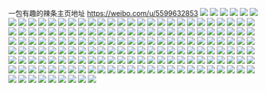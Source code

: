 一包有趣的辣条主页地址 https://weibo.com/u/5599632853 
![](https://wx4.sinaimg.cn/mw2000/0066XuiVgy1h7ax40dupdj32c0340qgs.jpg) 
![](https://wx4.sinaimg.cn/mw2000/0066XuiVgy1h7ax3ychqej32c0340qfm.jpg) 
![](https://wx4.sinaimg.cn/mw2000/0066XuiVgy1h7ax43gwdvj32c0340x6k.jpg) 
![](https://wx4.sinaimg.cn/mw2000/0066XuiVgy1h7ax46oobmj32c03401l0.jpg) 
![](https://wx4.sinaimg.cn/mw2000/0066XuiVgy1h78m96ad5uj32dc35se83.jpg) 
![](https://wx4.sinaimg.cn/mw2000/0066XuiVgy1h78m8q6yjmj32dc35sx6r.jpg) 
![](https://wx4.sinaimg.cn/mw2000/0066XuiVgy1h78manqyl4j327e2yh15z.jpg) 
![](https://wx4.sinaimg.cn/mw2000/0066XuiVgy1h78m9asylij32c0340e81.jpg) 
![](https://wx4.sinaimg.cn/mw2000/0066XuiVgy1h78ma8eu97j32c0340hdv.jpg) 
![](https://wx4.sinaimg.cn/mw2000/0066XuiVgy1h78m9xcslfj32c03407cm.jpg) 
![](https://wx4.sinaimg.cn/mw2000/0066XuiVgy1h78m9zykamj32c0340gvb.jpg) 
![](https://wx4.sinaimg.cn/mw2000/0066XuiVgy1h78m8kyg9nj31qy23uqv5.jpg) 
![](https://wx4.sinaimg.cn/mw2000/0066XuiVgy1h78ma2pcpbj31m624vk4j.jpg) 
![](https://wx4.sinaimg.cn/mw2000/0066XuiVgy1h784zdg617j30u00uwaeg.jpg) 
![](https://wx4.sinaimg.cn/mw2000/0066XuiVgy1h784zb8u8fj30u0166q8f.jpg) 
![](https://wx4.sinaimg.cn/mw2000/0066XuiVgy1h784ze4rcmj30u01dctef.jpg) 
![](https://wx4.sinaimg.cn/mw2000/0066XuiVgy1h784zbpz1vj30vn0i6q64.jpg) 
![](https://wx4.sinaimg.cn/mw2000/0066XuiVgy1h784zcuu51j31400u0tfr.jpg) 
![](https://wx4.sinaimg.cn/mw2000/0066XuiVgy1h784zf68tej30u0140101.jpg) 
![](https://wx4.sinaimg.cn/mw2000/0066XuiVgy1h784zj6jxzj30u0191abx.jpg) 
![](https://wx4.sinaimg.cn/mw2000/0066XuiVgy1h784zif94ej30u0190abj.jpg) 
![](https://wx4.sinaimg.cn/mw2000/0066XuiVgy1h784zjzg5hj30u0191mza.jpg) 
![](https://wx4.sinaimg.cn/mw2000/0066XuiVgy1h784zao735j31hc0u0the.jpg) 
![](https://wx4.sinaimg.cn/mw2000/0066XuiVgy1h7850hgv8gj30u01hcdog.jpg) 
![](https://wx4.sinaimg.cn/mw2000/0066XuiVgy1h784zrj0lxj30wt0u00w7.jpg) 
![](https://wx4.sinaimg.cn/mw2000/0066XuiVgy1h7850jgbbmj30u01407gi.jpg) 
![](https://wx4.sinaimg.cn/mw2000/0066XuiVly1h6z9nys3tzj30wi17cmyu.jpg) 
![](https://wx4.sinaimg.cn/mw2000/0066XuiVly1h6z9ngap2qj30wi17ck2a.jpg) 
![](https://wx4.sinaimg.cn/mw2000/0066XuiVly1h6z9nzhhsqj30wi17c76h.jpg) 
![](https://wx4.sinaimg.cn/mw2000/0066XuiVly1h6z9r6n5poj30wi17cgws.jpg) 
![](https://wx4.sinaimg.cn/mw2000/0066XuiVly1h6z9o2nhipj32c02c0x6t.jpg) 
![](https://wx4.sinaimg.cn/mw2000/0066XuiVly1h6z9o4114kj32c0340e83.jpg) 
![](https://wx4.sinaimg.cn/mw2000/0066XuiVly1h6z9o5jbtnj32yo1o01ky.jpg) 
![](https://wx4.sinaimg.cn/mw2000/0066XuiVly1h6z9o647r3j32c033zb29.jpg) 
![](https://wx4.sinaimg.cn/mw2000/0066XuiVly1h6z9o6k697j32c03404qp.jpg) 
![](https://wx4.sinaimg.cn/mw2000/0066XuiVly1h6z9o74csdj32c0340hdt.jpg) 
![](https://wx4.sinaimg.cn/mw2000/0066XuiVly1h6z9o86gy0j33402c0u0y.jpg) 
![](https://wx4.sinaimg.cn/mw2000/0066XuiVly1h6z9o94q2fj32pu21eu0x.jpg) 
![](https://wx4.sinaimg.cn/mw2000/0066XuiVly1h6z9nx0knzj31el1vg4qp.jpg) 
![](https://wx4.sinaimg.cn/mw2000/0066XuiVly1h6z9oa0rdij30sg2dcmyr.jpg) 
![](https://wx4.sinaimg.cn/mw2000/0066XuiVly1h6z9p54tyyj31in20ujwy.jpg) 
![](https://wx4.sinaimg.cn/mw2000/0066XuiVly1h6z9p3m69yj328c2c0hdu.jpg) 
![](https://wx4.sinaimg.cn/mw2000/0066XuiVly1h6yachrzcxj317q1mb1kx.jpg) 
![](https://wx4.sinaimg.cn/mw2000/0066XuiVly1h6yaciuccoj31jg220q91.jpg) 
![](https://wx4.sinaimg.cn/mw2000/0066XuiVly1h6yacjh7i0j31gb1xq1kx.jpg) 
![](https://wx4.sinaimg.cn/mw2000/0066XuiVly1h6yack10o0j30wi17cnga.jpg) 
![](https://wx4.sinaimg.cn/mw2000/0066XuiVly1h6yackn8h9j30wi17ckb6.jpg) 
![](https://wx4.sinaimg.cn/mw2000/0066XuiVly1h6yacl7dk7j30wi17ce0h.jpg) 
![](https://wx4.sinaimg.cn/mw2000/0066XuiVly1h6yacm4wr4j32c0340kjm.jpg) 
![](https://wx4.sinaimg.cn/mw2000/0066XuiVly1h6yacn3ec8j32c03407wi.jpg) 
![](https://wx4.sinaimg.cn/mw2000/0066XuiVly1h6yacogpx4j32c0340x6q.jpg) 
![](https://wx4.sinaimg.cn/mw2000/0066XuiVly1h6yacq9tfmj32c03401l1.jpg) 
![](https://wx4.sinaimg.cn/mw2000/0066XuiVly1h6yacrozscj31kj23e7fc.jpg) 
![](https://wx4.sinaimg.cn/mw2000/0066XuiVly1h6s0msnninj30wi1ycu0s.jpg) 
![](https://wx4.sinaimg.cn/mw2000/0066XuiVly1h6osjwzysvj30sg3oqgzu.jpg) 
![](https://wx4.sinaimg.cn/mw2000/0066XuiVly1h6osjxukt2j30sg2av4qp.jpg) 
![](https://wx4.sinaimg.cn/mw2000/0066XuiVly1h6osjzrg38j30sg9cl7o3.jpg) 
![](https://wx4.sinaimg.cn/mw2000/0066XuiVly1h6osk26ogtj30sgakwnlw.jpg) 
![](https://wx4.sinaimg.cn/mw2000/0066XuiVly1h6osk4799wj30sg84fnej.jpg) 
![](https://wx4.sinaimg.cn/mw2000/0066XuiVly1h6osk6339vj32c0340x6q.jpg) 
![](https://wx4.sinaimg.cn/mw2000/0066XuiVly1h6osk7wpofj33401r0qv7.jpg) 
![](https://wx4.sinaimg.cn/mw2000/0066XuiVly1h6osk98k6uj32a7340b29.jpg) 
![](https://wx4.sinaimg.cn/mw2000/0066XuiVly1h6oska7u0qj31r0340e82.jpg) 
![](https://wx4.sinaimg.cn/mw2000/0066XuiVly1h6oskawdd2j30wi17ctnh.jpg) 
![](https://wx4.sinaimg.cn/mw2000/0066XuiVly1h6oskd3c6ej30wh1kr4lf.jpg) 
![](https://wx4.sinaimg.cn/mw2000/0066XuiVly1h6oskcj3roj316o1kw4qp.jpg) 
![](https://wx4.sinaimg.cn/mw2000/0066XuiVly1h6osjvm390j30y51kvdjv.jpg) 
![](https://wx4.sinaimg.cn/mw2000/0066XuiVly1h6oskdlh67j30wi17ctcj.jpg) 
![](https://wx4.sinaimg.cn/mw2000/0066XuiVly1h6oskeuqzkj31kg23ax6p.jpg) 
![](https://wx4.sinaimg.cn/mw2000/0066XuiVly1h6oskfhub4j30wi17cqgl.jpg) 
![](https://wx4.sinaimg.cn/mw2000/0066XuiVly1h6oskfwvs0j30wi17c40u.jpg) 
![](https://wx4.sinaimg.cn/mw2000/0066XuiVly1h6oskggntsj30wi17cabp.jpg) 
![](https://wx4.sinaimg.cn/mw2000/0066XuiVly1h675dpba5aj30wi1yc7lv.jpg) 
![](https://wx4.sinaimg.cn/mw2000/0066XuiVly1h63kbkcfvbj31wf1wfkjl.jpg) 
![](https://wx4.sinaimg.cn/mw2000/0066XuiVly1h63kbkmrnnj30u00u0wh0.jpg) 
![](https://wx4.sinaimg.cn/mw2000/0066XuiVly1h63kbnn0oej31cr1t04qq.jpg) 
![](https://wx4.sinaimg.cn/mw2000/0066XuiVly1h63kbjpwlpj30wi17c76y.jpg) 
![](https://wx4.sinaimg.cn/mw2000/0066XuiVly1h63ke5pi6uj32c0340npe.jpg) 
![](https://wx4.sinaimg.cn/mw2000/0066XuiVly1h5jf7rnmv2j32c02c0u0y.jpg) 
![](https://wx4.sinaimg.cn/mw2000/0066XuiVly1h5jf7u4h3nj32c0340e83.jpg) 
![](https://wx4.sinaimg.cn/mw2000/0066XuiVly1h5jf7unrutj30wi1f9n84.jpg) 
![](https://wx4.sinaimg.cn/mw2000/0066XuiVly1h5jf7w8940j32c02c0kjn.jpg) 
![](https://wx4.sinaimg.cn/mw2000/0066XuiVly1h5jf7xvq60j32c0340e83.jpg) 
![](https://wx4.sinaimg.cn/mw2000/0066XuiVly1h5jf7pscczj30ve0vvqdr.jpg) 
![](https://wx4.sinaimg.cn/mw2000/0066XuiVly1h5jf7yytgyj30lc0sggtl.jpg) 
![](https://wx4.sinaimg.cn/mw2000/0066XuiVly1h5ffb0rsulj30u00u0126.jpg) 
![](https://wx4.sinaimg.cn/mw2000/0066XuiVly1h5ffb62b5mj3340340qvd.jpg) 
![](https://wx4.sinaimg.cn/mw2000/0066XuiVly1h5ffbao3qrj32dc1kwhdt.jpg) 
![](https://wx4.sinaimg.cn/mw2000/0066XuiVly1h5ffbd3xvjj326824rx6s.jpg) 
![](https://wx4.sinaimg.cn/mw2000/0066XuiVly1h5ffbdmu8dj30lc0sg7bn.jpg) 
![](https://wx4.sinaimg.cn/mw2000/0066XuiVly1h5ffb0fn3uj30wi17cqgq.jpg) 
![](https://wx4.sinaimg.cn/mw2000/0066XuiVly1h5ffbgxb58j32dc35s1l0.jpg) 
![](https://wx4.sinaimg.cn/mw2000/0066XuiVly1h5ffbhoijnj30sg1hx1b1.jpg) 
![](https://wx4.sinaimg.cn/mw2000/0066XuiVly1h5ffbirtnmj31761vtkjl.jpg) 
![](https://wx4.sinaimg.cn/mw2000/0066XuiVly1h5ffbk355fj31t02eokjm.jpg) 
![](https://wx4.sinaimg.cn/mw2000/0066XuiVly1h5ffbm9lr4j32a629cu0x.jpg) 
![](https://wx4.sinaimg.cn/mw2000/0066XuiVly1h5ffdg0h1lj30u00u0tnw.jpg) 
![](https://wx4.sinaimg.cn/mw2000/0066XuiVly1h5ffdfmss5j33402c07wi.jpg) 
![](https://wx4.sinaimg.cn/mw2000/0066XuiVly1h5c5rjmylbj30wi17cgzq.jpg) 
![](https://wx4.sinaimg.cn/mw2000/0066XuiVly1h5c5rjzrgaj30wi17c4ak.jpg) 
![](https://wx4.sinaimg.cn/mw2000/0066XuiVly1h58ddb2vulj30u0190tgu.jpg) 
![](https://wx4.sinaimg.cn/mw2000/0066XuiVly1h4seithav0j30uf1i3as0.jpg) 
![](https://wx4.sinaimg.cn/mw2000/0066XuiVly1h4seiw021nj32dc35sqv6.jpg) 
![](https://wx4.sinaimg.cn/mw2000/0066XuiVly1h4seixe6iaj319f1mlx6p.jpg) 
![](https://wx4.sinaimg.cn/mw2000/0066XuiVly1h4seiy36arj31fe1wakdq.jpg) 
![](https://wx4.sinaimg.cn/mw2000/0066XuiVly1h4qwbf8e0sj30sg1n9kcx.jpg) 
![](https://wx4.sinaimg.cn/mw2000/0066XuiVly1h4qwbfyw6gj30sg1ud7wh.jpg) 
![](https://wx4.sinaimg.cn/mw2000/0066XuiVly1h4qwcj71srj30u00qqn7r.jpg) 
![](https://wx4.sinaimg.cn/mw2000/0066XuiVly1h4qwbj9frqj30sg35vu0x.jpg) 
![](https://wx4.sinaimg.cn/mw2000/0066XuiVly1h4qwbk7p5kj31fd1wakjl.jpg) 
![](https://wx4.sinaimg.cn/mw2000/0066XuiVly1h4qwbm4koqj30sg6bkhdw.jpg) 
![](https://wx4.sinaimg.cn/mw2000/0066XuiVly1h4qwbeq8dvj30sg16n4ga.jpg) 
![](https://wx4.sinaimg.cn/mw2000/0066XuiVly1h4qwbnkfksj32c03401kz.jpg) 
![](https://wx4.sinaimg.cn/mw2000/0066XuiVly1h4p0297kepj32672wax6r.jpg) 
![](https://wx4.sinaimg.cn/mw2000/0066XuiVly1h4p02ch7dfj32c0340e86.jpg) 
![](https://wx4.sinaimg.cn/mw2000/0066XuiVly1h4p02dv33pj31hm1u5b2a.jpg) 
![](https://wx4.sinaimg.cn/mw2000/0066XuiVly1h4p027aei6j32c0340b2f.jpg) 
![](https://wx4.sinaimg.cn/mw2000/0066XuiVly1h4p02h9fx2j32c0340e85.jpg) 
![](https://wx4.sinaimg.cn/mw2000/0066XuiVly1h4p02isxmej323r2yzkjn.jpg) 
![](https://wx4.sinaimg.cn/mw2000/0066XuiVly1h4o03n0ij1j32c02c04qp.jpg) 
![](https://wx4.sinaimg.cn/mw2000/0066XuiVly1h4o03kcxypj325f2v8kjn.jpg) 
![](https://wx4.sinaimg.cn/mw2000/0066XuiVly1h4o03vyzzbj3286286u0y.jpg) 
![](https://wx4.sinaimg.cn/mw2000/0066XuiVly1h4o043zc66j32qs1xohdu.jpg) 
![](https://wx4.sinaimg.cn/mw2000/0066XuiVly1h4o04aqggvj32341u6x6p.jpg) 
![](https://wx4.sinaimg.cn/mw2000/0066XuiVly1h4o04g321yj32xs26mb2b.jpg) 
![](https://wx4.sinaimg.cn/mw2000/0066XuiVly1h4o04leya5j32pi1vpb2a.jpg) 
![](https://wx4.sinaimg.cn/mw2000/0066XuiVly1h4o04mu0s7j33402c01ky.jpg) 
![](https://wx4.sinaimg.cn/mw2000/0066XuiVly1h4o04qfomdj32ic1ppu0x.jpg) 
![](https://wx4.sinaimg.cn/mw2000/0066XuiVly1h4hv3nddq2j30u01407bo.jpg) 
![](https://wx4.sinaimg.cn/mw2000/0066XuiVly1h4hv3nlkvxj30u0140ahh.jpg) 
![](https://wx4.sinaimg.cn/mw2000/0066XuiVly1h4hv3n51snj31400u0101.jpg) 
![](https://wx4.sinaimg.cn/mw2000/0066XuiVly1h4hv3o49s9j31400u048c.jpg) 
![](https://wx4.sinaimg.cn/mw2000/0066XuiVly1h4hv3oqvl6j30u01audog.jpg) 
![](https://wx4.sinaimg.cn/mw2000/0066XuiVly1h4hv3pz9pwj30u0140jyc.jpg) 
![](https://wx4.sinaimg.cn/mw2000/0066XuiVly1h4d9pqaiaej30u016t44a.jpg) 
![](https://wx4.sinaimg.cn/mw2000/0066XuiVly1h4d9przp3xj30u00wc43r.jpg) 
![](https://wx4.sinaimg.cn/mw2000/0066XuiVly1h4d9pstb39j30u01hcqb5.jpg) 
![](https://wx4.sinaimg.cn/mw2000/0066XuiVly1h4d9pw76y8j30u0159dm0.jpg) 
![](https://wx4.sinaimg.cn/mw2000/0066XuiVly1h4d9pywp2sj30ms14halc.jpg) 
![](https://wx4.sinaimg.cn/mw2000/0066XuiVly1h4d9pxgzbuj30u0140teq.jpg) 
![](https://wx4.sinaimg.cn/mw2000/0066XuiVly1h4dg4xf4n3j30sg1e8q74.jpg) 
![](https://wx4.sinaimg.cn/mw2000/0066XuiVly1h4dg3l168yj30sg1svn1i.jpg) 
![](https://wx4.sinaimg.cn/mw2000/0066XuiVly1h46tjrbadkj30sg2shqli.jpg) 
![](https://wx4.sinaimg.cn/mw2000/0066XuiVly1h46tjruaecj30sg1lwdkn.jpg) 
![](https://wx4.sinaimg.cn/mw2000/0066XuiVly1h46tnxyaljj30sg2yo1cu.jpg) 
![](https://wx4.sinaimg.cn/mw2000/0066XuiVly1h45doc7h69j30u0140jwq.jpg) 
![](https://wx4.sinaimg.cn/mw2000/0066XuiVly1h45docglxjj30u014043m.jpg) 
![](https://wx4.sinaimg.cn/mw2000/0066XuiVly1h3x06ccv2ij30sg2tbavu.jpg) 
![](https://wx4.sinaimg.cn/mw2000/0066XuiVly1h3x06ds2g8j30sg2dc7mx.jpg) 
![](https://wx4.sinaimg.cn/mw2000/0066XuiVly1h3x069l1acj30sg3d6nfz.jpg) 
![](https://wx4.sinaimg.cn/mw2000/0066XuiVly1h3x06elxifj30u0140q78.jpg) 
![](https://wx4.sinaimg.cn/mw2000/0066XuiVly1h3sux8b0vuj30wi17c7uj.jpg) 
![](https://wx4.sinaimg.cn/mw2000/0066XuiVly1h3sux9v0a5j30wi17c7uu.jpg) 
![](https://wx4.sinaimg.cn/mw2000/0066XuiVly1h3sux1gyq8j30wi17cak3.jpg) 
![](https://wx4.sinaimg.cn/mw2000/0066XuiVly1h3sv0l4ufbj30vz151qby.jpg) 
![](https://wx4.sinaimg.cn/mw2000/0066XuiVly1h3pxu7giwlj32bk2bke8b.jpg) 
![](https://wx4.sinaimg.cn/mw2000/0066XuiVly1h3pxucg907j32c02c0qv9.jpg) 
![](https://wx4.sinaimg.cn/mw2000/0066XuiVly1h3pxug1lmqj32c02axnpf.jpg) 
![](https://wx4.sinaimg.cn/mw2000/0066XuiVly1h3pxulpylcj32c02c0hdw.jpg) 
![](https://wx4.sinaimg.cn/mw2000/0066XuiVly1h3pxuqolkkj31r02c04qs.jpg) 
![](https://wx4.sinaimg.cn/mw2000/0066XuiVly1h3kxpq6q7ij30u01407ad.jpg) 
![](https://wx4.sinaimg.cn/mw2000/0066XuiVly1h3kxps8t5aj30u00u0jxy.jpg) 
![](https://wx4.sinaimg.cn/mw2000/0066XuiVly1h3kxptehbtj30o30z9n1a.jpg) 
![](https://wx4.sinaimg.cn/mw2000/0066XuiVly1h3kxpts7a8j30pl0z60x4.jpg) 
![](https://wx4.sinaimg.cn/mw2000/0066XuiVly1h3kxtthj40j30sg2cu4ob.jpg) 
